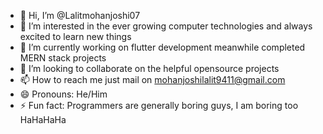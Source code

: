 - 👋 Hi, I’m @Lalitmohanjoshi07
- 👀 I’m interested in the ever growing computer technologies and always excited to learn new things
- 🌱 I’m currently working on flutter development meanwhile completed MERN stack projects
- 💞️ I’m looking to collaborate on the helpful opensource projects
- 📫 How to reach me just mail on mohanjoshilalit9411@gmail.com
- 😄 Pronouns: He/Him
- ⚡ Fun fact: Programmers are generally boring guys, I am boring too HaHaHaHa

<!---
Lalitmohanjoshi07/Lalitmohanjoshi07 is a ✨ special ✨ repository because its `README.md` (this file) appears on your GitHub profile.
You can click the Preview link to take a look at your changes.
--->
